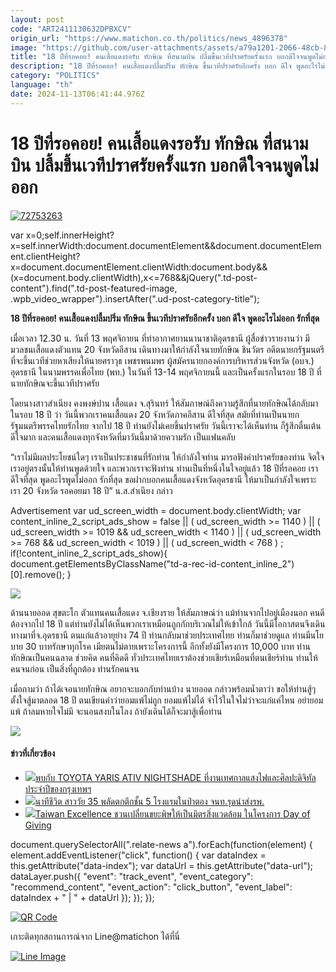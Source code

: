 ```yaml
---
layout: post
code: "ART2411130632DPBXCV"
origin_url: "https://www.matichon.co.th/politics/news_4896378"
image: "https://github.com/user-attachments/assets/a79a1201-2066-48cb-8277-c5d55a2dd312"
title: "18 ปีที่รอคอย! คนเสื้อแดงรอรับ ทักษิณ ที่สนามบิน ปลื้มขึ้นเวทีปราศรัยครั้งแรก บอกดีใจจนพูดไม่ออก"
description: "18 ปีที่รอคอย! คนเสื้อแดงปลื้มปริ่ม ทักษิณ ขึ้นเวทีปราศรัยอีกครั้ง บอก ดีใจ พูดอะไรไม่ออก รักที่สุด"
category: "POLITICS"
language: "th"
date: 2024-11-13T06:41:44.976Z
---
```


# 18 ปีที่รอคอย! คนเสื้อแดงรอรับ ทักษิณ ที่สนามบิน ปลื้มขึ้นเวทีปราศรัยครั้งแรก บอกดีใจจนพูดไม่ออก

[![](https://www.matichon.co.th/wp-content/uploads/2024/11/72753263.jpg "72753263")](https://www.matichon.co.th/wp-content/uploads/2024/11/72753263.jpg)

var x=0;self.innerHeight?x=self.innerWidth:document.documentElement&&document.documentElement.clientHeight?x=document.documentElement.clientWidth:document.body&&(x=document.body.clientWidth),x<=768&&jQuery(".td-post-content").find(".td-post-featured-image, .wpb\_video\_wrapper").insertAfter(".ud-post-category-title");

**18 ปีที่รอคอย! คนเสื้อแดงปลื้มปริ่ม ทักษิณ ขึ้นเวทีปราศรัยอีกครั้ง บอก ดีใจ พูดอะไรไม่ออก รักที่สุด**

เมื่อเวลา 12.30 น. วันที่ 13 พฤศจิกายน ที่ท่าอากาศยานนานาชาติอุดรธานี ผู้สื่อข่าวรายงานว่า มีมวลชนเสื้อแดงตัวแทน 20 จังหวัดอีสาน เดินทางมาให้กำลังใจนายทักษิณ ชินวัตร อดีตนายกรัฐมนตรี ที่จะขึ้นเวทีช่วยหาเสียงให้นายศราวุธ เพชรพนมพร ผู้สมัครนายกองค์การบริหารส่วนจังหวัด (อบจ.) อุดรธานี ในนามพรรคเพื่อไทย (พท.) ในวันที่ 13-14 พฤศจิกายนนี้ และเป็นครั้งแรกในรอบ 18 ปี ที่นายทักษิณจะขึ้นเวทีปราศรัย

โดยนางสาวสำเนียง คงพงษ์ปาน เสื้อแดง จ.สุรินทร์ ให้สัมภาษณ์ถึงความรู้สึกที่นายทักษิณได้กลับมาในรอบ 18 ปี ว่า วันนี้พวกเราคนเสื้อแดง 20 จังหวัดภาคอีสาน ดีใจที่สุด สมัยที่ท่านเป็นนายกรัฐมนตรีพรรคไทยรักไทย จากไป 18 ปี ท่านยังไม่เคยขึ้นปราศรัย วันนี้เราจะได้เห็นท่าน ก็รู้สึกตื่นเต้นดีใจมาก และคนเสื้อแดงทุกจังหวัดที่มาวันนี้มาด้วยความรัก เป็นแฟนคลับ

“เราไม่มีผลประโยชน์ใดๆ เราเป็นประชาชนที่รักท่าน ให้กำลังใจท่าน มารอฟังคำปราศรัยของท่าน จิตใจเราอยู่ตรงนั้นให้ท่านพูดด้วยใจ และพวกเราจะฟังท่าน ท่านเป็นที่หนึ่งในใจอยู่แล้ว 18 ปีที่รอคอย เราดีใจที่สุด พูดอะไรพูดไม่ออก รักที่สุด ขอฝากบอกคนเสื้อแดงจังหวัดอุดรธานี ให้มาเป็นกำลังใจเพราะเรา 20 จังหวัด รอคอยมา 18 ปี” น.ส.สำเนียง กล่าว

Advertisement var ud\_screen\_width = document.body.clientWidth; var content\_inline\_2\_script\_ads\_show = false || ( ud\_screen\_width >= 1140 ) || ( ud\_screen\_width >= 1019 && ud\_screen\_width < 1140 ) || ( ud\_screen\_width >= 768 && ud\_screen\_width < 1019 ) || ( ud\_screen\_width < 768 ) ; if(!content\_inline\_2\_script\_ads\_show){ document.getElementsByClassName("td-a-rec-id-content\_inline\_2")\[0\].remove(); }

![](https://www.matichon.co.th/wp-content/uploads/2024/11/460114.jpg)

ด้านนายออด สุขตะโก ตัวแทนคนเสื้อแดง จ.เชียงราย ให้สัมภาษณ์ว่า แม้ท่านจากไปอยู่เมืองนอก คนดีต้องจากไป 18 ปี แต่ท่านยังไม่ได้เห็นพวกเราเหมือนถูกกักบริเวณไม่ให้เข้าใกล้ วันนี้มีโอกาสตนจึงเดินทางมาที่จ.อุดรธานี ตนแก่แล้วอายุย่าง 74 ปี ท่านกลับมาช่วยประเทศไทย ท่านก็มาช่วยดูแล ท่านมีนโยบาย 30 บาทรักษาทุกโรค เมียตนไม่ตายเพราะโครงการนี้ อีกทั้งยังมีโครงการ 10,000 บาท ท่านทักษิณเป็นคนฉลาด ช่วยคิด คนที่คิดดี ทั่วประเทศไทยเราต้องช่วยเชียร์เหมือนที่ตนเชียร์ท่าน ท่านให้คนจนก่อน เป็นสิ่งที่ถูกต้อง ท่านรักคนจน

เมื่อถามว่า ถ้าได้เจอนายทักษิณ อยากจะบอกกับท่านบ้าง นายออด กล่าวพร้อมน้ำตาว่า ขอให้ท่านสู้ๆ ตั้งใจสู้มาตลอด 18 ปี ตนเขียนคำว่ายอมแพ้ไม่ถูก ยอมแพ้ไม่ได้ จำไว้ในใจไม่ว่าจะแก่แค่ไหน อย่ายอมแพ้ ถ้าลมหายใจไม่มี จะนอนสงบในโลง ถ้ายังเดินได้ก็จะมาสู้เพื่อท่าน

![](https://www.matichon.co.th/wp-content/uploads/2024/11/D7524EB7-7EBC-402F-B38B-9B899BD01556-scaled.jpg)

#### ข่าวที่เกี่ยวข้อง

*   [![](https://www.matichon.co.th/wp-content/uploads/2024/11/01-102.jpg)พบกับ TOYOTA YARIS ATIV NIGHTSHADE ที่งานเทศกาลแสงไฟและศิลปะดิจิทัลประจำปีของกรุงเทพฯ](https://www.matichon.co.th/publicize/news_4896127)
*   [![](https://www.matichon.co.th/wp-content/uploads/2024/11/5flr.jpg)นาทีชีวิต สาววัย 35 พลัดตกตึกชั้น 5 โรงแรมในป่าตอง จนท.รุดนำส่งรพ.](https://www.matichon.co.th/region/news_4896382)
*   [![](https://www.matichon.co.th/wp-content/uploads/2024/11/7285-3.jpg)Taiwan Excellence ชวนเปลี่ยนขยะพิษให้เป็นมิตรสิ่งแวดล้อม ในโครงการ Day of Giving](https://www.matichon.co.th/news-monitor/news_4896393)

document.querySelectorAll(".relate-news a").forEach(function(element) { element.addEventListener("click", function() { var dataIndex = this.getAttribute("data-index"); var dataUrl = this.getAttribute("data-url"); dataLayer.push({ "event": "track\_event", "event\_category": "recommend\_content", "event\_action": "click\_button", "event\_label": dataIndex + " | " + dataUrl }); }); });

[![QR Code](https://www.matichon.co.th/wp-content/uploads/2023/07/wob1371z.jpg)](https://lin.ee/ht0nDxX)

เกาะติดทุกสถานการณ์จาก Line@matichon ได้ที่นี่

[![Line Image](https://www.matichon.co.th/wp-content/uploads/2023/07/th.png)](https://lin.ee/ht0nDxX)